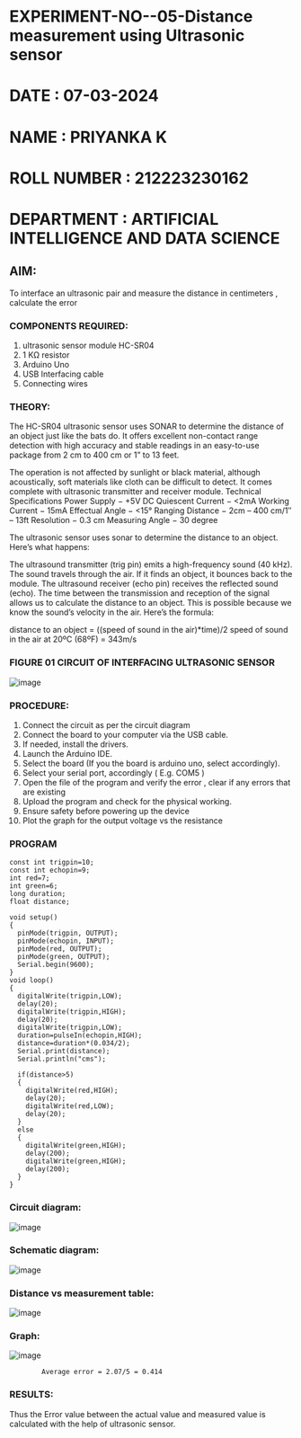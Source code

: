 # EXPERIMENT-NO--05-Distance measurement using Ultrasonic sensor
# DATE : 07-03-2024
# NAME : PRIYANKA K
# ROLL NUMBER : 212223230162
# DEPARTMENT : ARTIFICIAL INTELLIGENCE AND DATA SCIENCE


## AIM: 
To interface an ultrasonic pair and measure the distance in centimeters , calculate the error
 
### COMPONENTS REQUIRED:
1.	ultrasonic sensor module HC-SR04
2.	1 KΩ resistor 
3.	Arduino Uno 
4.	USB Interfacing cable 
5.	Connecting wires 


### THEORY: 
The HC-SR04 ultrasonic sensor uses SONAR to determine the distance of an object just like the bats do. It offers excellent non-contact range detection with high accuracy and stable readings in an easy-to-use package from 2 cm to 400 cm or 1” to 13 feet.

The operation is not affected by sunlight or black material, although acoustically, soft materials like cloth can be difficult to detect. It comes complete with ultrasonic transmitter and receiver module.
Technical Specifications
Power Supply − +5V DC
Quiescent Current − <2mA
Working Current − 15mA
Effectual Angle − <15°
Ranging Distance − 2cm – 400 cm/1″ – 13ft
Resolution − 0.3 cm
Measuring Angle − 30 degree

The ultrasonic sensor uses sonar to determine the distance to an object. Here’s what happens:

The ultrasound transmitter (trig pin) emits a high-frequency sound (40 kHz).
The sound travels through the air. If it finds an object, it bounces back to the module.
The ultrasound receiver (echo pin) receives the reflected sound (echo).
The time between the transmission and reception of the signal allows us to calculate the distance to an object. This is possible because we know the sound’s velocity in the air. Here’s the formula:

distance to an object = ((speed of sound in the air)*time)/2
speed of sound in the air at 20ºC (68ºF) = 343m/s

### FIGURE 01 CIRCUIT OF INTERFACING ULTRASONIC SENSOR 


![image](https://user-images.githubusercontent.com/36288975/166430594-5adb4ca9-5a42-4781-a7e6-7236b3766a85.png)



### PROCEDURE:
1.	Connect the circuit as per the circuit diagram 
2.	Connect the board to your computer via the USB cable.
3.	If needed, install the drivers.
4.	Launch the Arduino IDE.
5.	Select the board (If you the board is arduino uno, select accordingly).
6.	Select your serial port, accordingly ( E.g. COM5 )
7.	Open the file of the program  and verify the error , clear if any errors that are existing 
8.	Upload the program and check for the physical working. 
9.	Ensure safety before powering up the device 
10.	Plot the graph for the output voltage vs the resistance 


### PROGRAM 
```
const int trigpin=10;
const int echopin=9;
int red=7;
int green=6;
long duration;
float distance;

void setup()
{
  pinMode(trigpin, OUTPUT);
  pinMode(echopin, INPUT);
  pinMode(red, OUTPUT);
  pinMode(green, OUTPUT);
  Serial.begin(9600);
}
void loop()
{
  digitalWrite(trigpin,LOW);
  delay(20);
  digitalWrite(trigpin,HIGH);
  delay(20);
  digitalWrite(trigpin,LOW);
  duration=pulseIn(echopin,HIGH);
  distance=duration*(0.034/2);
  Serial.print(distance);
  Serial.println("cms");
  
  if(distance>5)
  {
    digitalWrite(red,HIGH);
    delay(20);
    digitalWrite(red,LOW);
    delay(20); 
  }
  else
  {
    digitalWrite(green,HIGH);
    delay(200);
    digitalWrite(green,HIGH);
    delay(200);
  }  
}
```
### Circuit diagram: 
![image](https://github.com/Priyanka1846/Experiment--04-Interfacing-digital-output-with-arduino-ultrasonic-sensor/assets/139425809/5238cb13-73fe-43ec-86ee-16477326dfbd)

### Schematic diagram:
![image](https://github.com/Priyanka1846/Experiment--04-Interfacing-digital-output-with-arduino-ultrasonic-sensor/assets/139425809/45627ff5-04e5-4e4e-8725-4b5ccdcb1055)

### Distance vs measurement table:
![image](https://github.com/Priyanka1846/Experiment--04-Interfacing-digital-output-with-arduino-ultrasonic-sensor/assets/139425809/2f743656-f6c0-4113-9835-6313f9f62cbc)

### Graph:
![image](https://github.com/Priyanka1846/Experiment--04-Interfacing-digital-output-with-arduino-ultrasonic-sensor/assets/139425809/c1c52124-8447-47ec-9d6d-25526eb033ad)
			
 
			

			
			
			
			
			
			Average error = 2.07/5 = 0.414
 








### RESULTS:
Thus the Error value between the actual value and measured value is calculated with the help of ultrasonic sensor.

 
